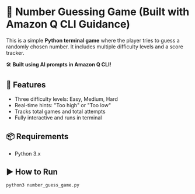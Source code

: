 # 🎯 Number Guessing Game (Built with Amazon Q CLI Guidance)

This is a simple **Python terminal game** where the player tries to guess a randomly chosen number. It includes multiple difficulty levels and a score tracker.

🛠️ **Built using AI prompts in Amazon Q CLI!**

## 🚀 Features
- Three difficulty levels: Easy, Medium, Hard
- Real-time hints: "Too high" or "Too low"
- Tracks total games and total attempts
- Fully interactive and runs in terminal

## 📦 Requirements
- Python 3.x

## ▶️ How to Run

```bash
python3 number_guess_game.py
